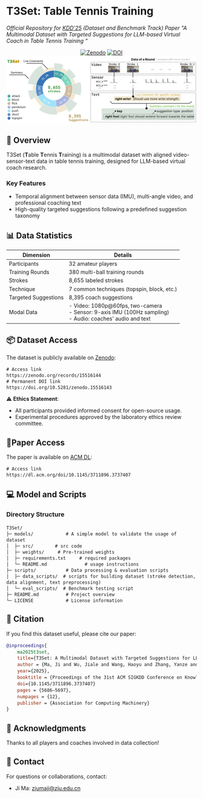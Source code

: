 # T3Set:  Table Tennis Training
*Official Repository for [KDD'25](https://kdd2025.kdd.org/) (Dataset and Benchmark Track) Paper "A Multimodal Dataset with Targeted Suggestions for LLM-based Virtual Coach in Table Tennis Training "*  

<div align="center">
  <a href="https://zenodo.org/records/15516144"><img src="https://img.shields.io/badge/Zenodo-Dataset-blue?style=flat-square&logo=zenodo" alt="Zenodo"/></a>  
  <a href="https://doi.org/10.1145/3711896.3737407"><img src="https://img.shields.io/badge/DOI-10.1145/3711896.3737407-orange?style=flat-square&logo=doi" alt="DOI"/></a>  
  <br>
    <img width="800" src="./static/images/overview.png" alt="Dataset Overview"/>  
</div>  


## 🌟 Overview  
T3Set (<b>T</b>able <b>T</b>ennis <b>T</b>raining) is a multimodal dataset with aligned video-sensor-text data in table tennis training, designed for LLM-based virtual coach research.  

### Key Features  
-  Temporal alignment between sensor data (IMU), multi-angle video, and professional coaching text  
-  High-quality targeted suggestions following a predefined suggestion taxonomy


## 📊 Data Statistics  
| Dimension            | Details                                                                                                         |  
|----------------------|-----------------------------------------------------------------------------------------------------------------|  
| Participants         | 32 amateur players                                                                                              |  
| Training Rounds      | 380 multi-ball training rounds                                                                                  |  
| Strokes              | 8,655 labeled strokes                                                                                           |  
| Technique            | 7 common techniques (topspin, block, etc.)                                                                      |
| Targeted Suggestions | 8,395 coach suggestions                                                                                         |  
| Modal Data           | - Video: 1080p@60fps, two-camera <br>- Sensor: 9-axis IMU (100Hz sampling) <br>- Audio: coaches' audio and text |  



## 📦 Dataset Access  
The dataset is publicly available on [Zenodo](https://zenodo.org/records/15516144):  
```shell
# Access link
https://zenodo.org/records/15516144
# Permanent DOI link  
https://doi.org/10.5281/zenodo.15516143  
```  

⚠️ **Ethics Statement**:  
- All participants provided informed consent for open-source usage.
- Experimental procedures approved by the laboratory ethics review committee.

## 📃Paper Access
The paper is available on [ACM DL](https://dl.acm.org/doi/10.1145/3711896.3737407):
```shell
# Access link
https://dl.acm.org/doi/10.1145/3711896.3737407
``` 

## 💻  Model and Scripts  
### Directory Structure  
```  
T3Set/  
├─ models/            # A simple model to validate the usage of dataset 
│  ├─ src/        # src code
│  ├─ weights/     # Pre-trained weights 
│  ├─ requirements.txt     # required packages  
│  └─ README.md              # usage instructions
├─ scripts/           # Data processing & evaluation scripts  
│  ├─ data_scripts/  # scripts for building dataset (stroke detection, data alignment, text preprocessing)  
│  └─ eval_scripts/  # Benchmark testing script 
├─ README.md          # Project overview
└─ LICENSE            # License information

```  


## 📖 Citation  
If you find this dataset useful, please cite our paper:  
```bibtex  
@inproceedings{
    ma2025t3set,
    title={T3Set: A Multimodal Dataset with Targeted Suggestions for LLM-based Virtual Coach in Table Tennis Training},
    author = {Ma, Ji and Wu, Jiale and Wang, Haoyu and Zhang, Yanze and Xie, Xiao and Zhou, Zheng and Zhang, Hui and Wang, Jiachen and Wu, Yingcai},
    year={2025},
    booktitle = {Proceedings of the 31st ACM SIGKDD Conference on Knowledge Discovery and Data Mining V.2},
    doi={10.1145/3711896.3737407}
    pages = {5686–5697},
    numpages = {12},
    publisher = {Association for Computing Machinery}
}  
```  


## 🤝 Acknowledgments  
Thanks to all players and coaches involved in data collection!


## 📢 Contact  
For questions or collaborations, contact:  
- Ji Ma: zjumaji@zju.edu.cn  
